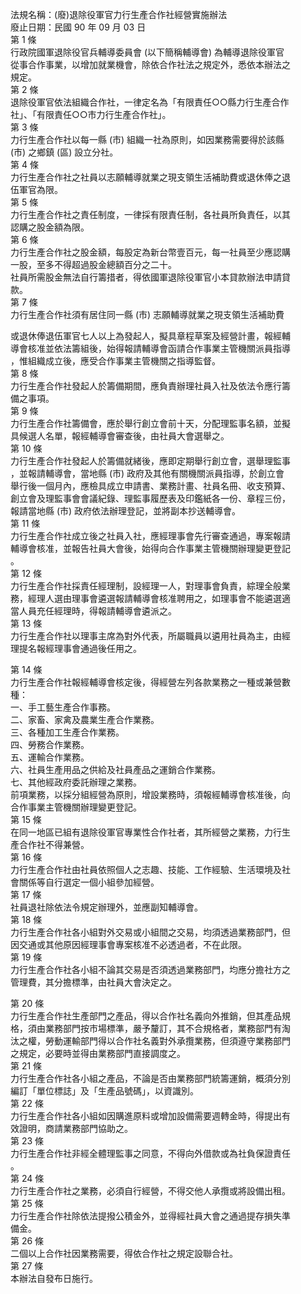 法規名稱：(廢)退除役軍官力行生產合作社經營實施辦法  
廢止日期：民國 90 年 09 月 03 日  
第 1 條  
行政院國軍退除役官兵輔導委員會 (以下簡稱輔導會) 為輔導退除役軍官  
從事合作事業，以增加就業機會，除依合作社法之規定外，悉依本辦法之  
規定。  
第 2 條  
退除役軍官依法組織合作社，一律定名為「有限責任○○縣力行生產合作  
社」、「有限責任○○市力行生產合作社」。  
第 3 條  
力行生產合作社以每一縣 (市) 組織一社為原則，如因業務需要得於該縣  
(市) 之鄉鎮 (區) 設立分社。  
第 4 條  
力行生產合作社之社員以志願輔導就業之現支領生活補助費或退休俸之退  
伍軍官為限。  
第 5 條  
力行生產合作社之責任制度，一律採有限責任制，各社員所負責任，以其  
認購之股金額為限。  
第 6 條  
力行生產合作社之股金額，每股定為新台幣壹百元，每一社員至少應認購  
一股，至多不得超過股金總額百分之二十。  
社員所需股金無法自行籌措者，得依國軍退除役軍官小本貸款辦法申請貸  
款。  
第 7 條  
力行生產合作社須有居住同一縣 (市) 志願輔導就業之現支領生活補助費  


或退休俸退伍軍官七人以上為發起人，擬具章程草案及經營計畫，報經輔  
導會核准並依法籌組後，始得報請輔導會函請合作事業主管機關派員指導  
，惟組織成立後，應受合作事業主管機關之指導監督。  
第 8 條  
力行生產合作社發起人於籌備期間，應負責辦理社員入社及依法令應行籌  
備之事項。  
第 9 條  
力行生產合作社籌備會，應於舉行創立會前十天，分配理監事名額，並擬  
具候選人名單，報經輔導會審查後，由社員大會選舉之。  
第 10 條  
力行生產合作社發起人於籌備就緒後，應即定期舉行創立會，選舉理監事  
，並報請輔導會，當地縣 (市) 政府及其他有關機關派員指導，於創立會  
舉行後一個月內，應檢具成立申請書、業務計畫、社員名冊、收支預算、  
創立會及理監事會會議紀錄、理監事履歷表及印鑑紙各一份、章程三份，  
報請當地縣 (市) 政府依法辦理登記，並將副本抄送輔導會。  
第 11 條  
力行生產合作社成立後之社員入社，應經理事會先行審查通過，專案報請  
輔導會核准，並報告社員大會後，始得向合作事業主管機關辦理變更登記  
。  
第 12 條  
力行生產合作社採責任經理制，設經理一人，對理事會負責，綜理全般業  
務，經理人選由理事會遴選報請輔導會核准聘用之，如理事會不能遴選適  
當人員充任經理時，得報請輔導會遴派之。  
第 13 條  
力行生產合作社以理事主席為對外代表，所屬職員以遴用社員為主，由經  
理提名報經理事會通過後任用之。  


第 14 條  
力行生產合作社報經輔導會核定後，得經營左列各款業務之一種或兼營數  
種：  
一、手工藝生產合作事務。  
二、家畜、家禽及農業生產合作業務。  
三、各種加工生產合作業務。  
四、勞務合作業務。  
五、運輸合作業務。  
六、社員生產用品之供給及社員產品之運銷合作業務。  
七、其他經政府委託辦理之業務。  
前項業務，以採分組經營為原則，增設業務時，須報經輔導會核准後，向  
合作事業主管機關辦理變更登記。  
第 15 條  
在同一地區已組有退除役軍官專業性合作社者，其所經營之業務，力行生  
產合作社不得兼營。  
第 16 條  
力行生產合作社由社員依照個人之志趣、技能、工作經驗、生活環境及社  
會關係等自行選定一個小組參加經營。  
第 17 條  
社員退社除依法令規定辦理外，並應副知輔導會。  
第 18 條  
力行生產合作社各小組對外交易或小組間之交易，均須透過業務部門，但  
因交通或其他原因經理事會專案核准不必透過者，不在此限。  
第 19 條  
力行生產合作社各小組不論其交易是否須透過業務部門，均應分擔社方之  
管理費，其分擔標準，由社員大會決定之。  


第 20 條  
力行生產合作社生產部門之產品，得以合作社名義向外推銷，但其產品規  
格，須由業務部門按市場標準，嚴予釐訂，其不合規格者，業務部門有淘  
汰之權，勞動運輸部門得以合作社名義對外承攬業務，但須遵守業務部門  
之規定，必要時並得由業務部門直接調度之。  
第 21 條  
力行生產合作社各小組之產品，不論是否由業務部門統籌運銷，概須分別  
編訂「單位標誌」及「生產品號碼」，以資識別。  
第 22 條  
力行生產合作社各小組如因購進原料或增加設備需要週轉金時，得提出有  
效證明，商請業務部門協助之。  
第 23 條  
力行生產合作社非經全體理監事之同意，不得向外借款或為社負保證責任  
。  
第 24 條  
力行生產合作社之業務，必須自行經營，不得交他人承攬或將設備出租。  
第 25 條  
力行生產合作社除依法提撥公積金外，並得經社員大會之通過提存損失準  
備金。  
第 26 條  
二個以上合作社因業務需要，得依合作社之規定設聯合社。  
第 27 條  
本辦法自發布日施行。  


